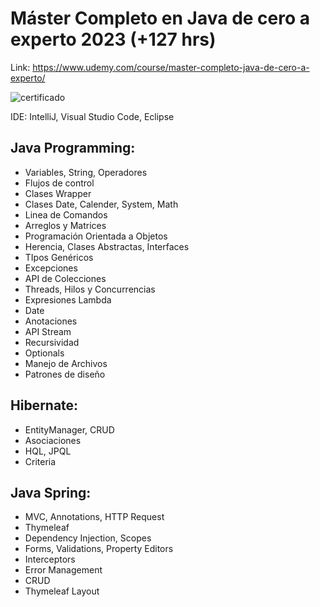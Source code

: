 # Máster Completo en Java de cero a experto 2023 (+127 hrs)

Link: https://www.udemy.com/course/master-completo-java-de-cero-a-experto/

![certificado](https://user-images.githubusercontent.com/70999224/207764172-d40abb0e-1d5a-4421-9713-6472624b63ae.jpg)

IDE: IntelliJ, Visual Studio Code, Eclipse

## Java Programming:

- Variables, String, Operadores
- Flujos de control
- Clases Wrapper
- Clases Date, Calender, System, Math
- Linea de Comandos
- Arreglos y Matrices
- Programación Orientada a Objetos
- Herencia, Clases Abstractas, Interfaces
- TIpos Genéricos
- Excepciones
- API de Colecciones
- Threads, Hilos y Concurrencias
- Expresiones Lambda
- Date
- Anotaciones
- API Stream
- Recursividad
- Optionals
- Manejo de Archivos
- Patrones de diseño

## Hibernate:

- EntityManager, CRUD
- Asociaciones
- HQL, JPQL 
- Criteria

## Java Spring:

- MVC, Annotations, HTTP Request
- Thymeleaf
- Dependency Injection, Scopes
- Forms, Validations, Property Editors
- Interceptors
- Error Management
- CRUD
- Thymeleaf Layout
